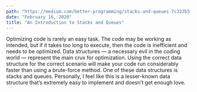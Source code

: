 ```yaml
---
path: "https://medium.com/better-programming/stacks-and-queues-7c322b5f4e35"
date: "February 16, 2020"
title: "An Introduction to Stacks and Queues"
---
```


Optimizing code is rarely an easy task. The code may be working as intended, but if it takes too long to execute, then the code is inefficient and needs to be optimized. Data structures — a necessary evil in the coding world — represent the main crux for optimization. Using the correct data structure for the correct scenario will make your code run considerably faster than using a brute-force method.
One of these data structures is stacks and queues. Personally, I feel like this is a lesser-known data structure that’s extremely easy to implement and doesn’t get enough love.
